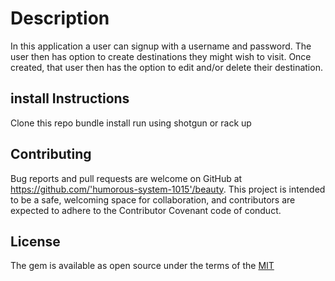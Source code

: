 # Description

In this application a user can signup with a username and password. The user then has option to create destinations they might wish to visit. Once created, that user then has the option to edit and/or delete their destination.

## install Instructions 

Clone this repo
bundle install
run using shotgun or rack up


## Contributing
Bug reports and pull requests are welcome on GitHub at https://github.com/'humorous-system-1015'/beauty. This project is intended to be a safe, welcoming space for collaboration, and contributors are expected to adhere to the Contributor Covenant code of conduct.

## License
The gem is available as open source under the terms of the [MIT](https://opensource.org/licenses/MIT)